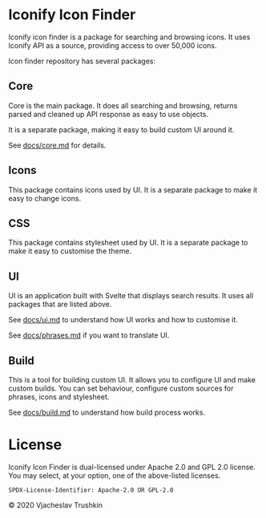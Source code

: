 # Iconify Icon Finder

Iconify icon finder is a package for searching and browsing icons. It uses Iconify API as a source, providing access to over 50,000 icons.

Icon finder repository has several packages:

## Core

Core is the main package. It does all searching and browsing, returns parsed and cleaned up API response as easy to use objects.

It is a separate package, making it easy to build custom UI around it.

See [docs/core.md](docs/core.md) for details.

## Icons

This package contains icons used by UI. It is a separate package to make it easy to change icons.

## CSS

This package contains stylesheet used by UI. It is a separate package to make it easy to customise the theme.

## UI

UI is an application built with Svelte that displays search results. It uses all packages that are listed above.

See [docs/ui.md](docs/ui.md) to understand how UI works and how to customise it.

See [docs/phrases.md](docs/phrases.md) if you want to translate UI.

## Build

This is a tool for building custom UI. It allows you to configure UI and make custom builds. You can set behaviour, configure custom sources for phrases, icons and stylesheet.

See [docs/build.md](docs/build.md) to understand how build process works.

# License

Iconify Icon Finder is dual-licensed under Apache 2.0 and GPL 2.0 license. You may select, at your option, one of the above-listed licenses.

`SPDX-License-Identifier: Apache-2.0 OR GPL-2.0`

© 2020 Vjacheslav Trushkin

